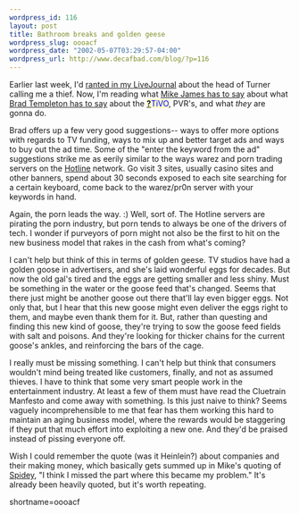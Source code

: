 ```yaml
--- 
wordpress_id: 116
layout: post
title: Bathroom breaks and golden geese
wordpress_slug: oooacf
wordpress_date: "2002-05-07T03:29:57-04:00"
wordpress_url: http://www.decafbad.com/blog/?p=116
---
```

<p>Earlier last week, I'd <a href="http://www.livejournal.com/talkread.bml?journal=deus_x&amp;itemid=166931">ranted in my <a href="http://www.decafbad.com/twiki/bin/view/Main/LiveJournal">LiveJournal</a></a> about the head of Turner calling me a thief.  Now, I'm reading what <a href="http://radio.weblogs.com/0100629/2002/05/06.html#a108">Mike James has to say</a> about what <a href="http://www.templetons.com/brad/tvfuture.html">Brad Templeton has to say</a> about the <span style='background : #FFFFCE;'><a href="http://www.decafbad.com/twiki/bin/edit/Main/TiVO?topicparent=Main.FilterData"><b>?</b></a><font color="#0000FF">TiVO</font></span>, PVR's, and what <i>they</i> are gonna do.  </p>
<p>Brad offers up a few very good suggestions-- ways to offer more options with regards to TV funding, ways to mix up and better target ads and ways to buy out the ad time.  Some of the "enter the keyword from the ad" suggestions strike me as eerily similar to the ways warez and porn trading servers on the <a href="http://www.hotlinesw.com/">Hotline</a> network.  Go visit 3 sites, usually casino sites and other banners, spend about 30 seconds exposed to each site searching for a certain keyboard, come back to the warez/pr0n server with your keywords in hand.</p>
<p>Again, the porn leads the way.  :)  Well, sort of.  The Hotline servers are pirating the porn industry, but porn tends to always be one of the drivers of tech.  I wonder if purveyors of porn might not also be the first to hit on the new business model that rakes in the cash from what's coming?</p>
<p>I can't help but think of this in terms of golden geese.  TV studios have had a golden goose in advertisers, and she's laid wonderful eggs for decades.  But now the old gal's tired and the eggs are getting smaller and less shiny.  Must be something in the water or the goose feed that's changed.  Seems that there just might be another goose out there that'll lay even bigger eggs.  Not only that, but I hear that this new goose might even deliver the eggs right to them, and maybe even thank them for it.  But, rather than questing and finding this new   kind of goose, they're trying to sow the goose feed fields with salt and poisons.  And they're looking for thicker chains for the current goose's ankles, and reinforcing the bars of the cage.</p>
<p>I really must be missing something.  I can't help but think that consumers wouldn't mind being treated like customers, finally, and not as assumed thieves.  I have to think that some very smart people work in the entertainment industry.  At least a few of them must have read the Cluetrain Manfesto and come away with something.  Is this just naive to think?  Seems vaguely incomprehensible to me that fear has them working this hard to maintain an aging business model, where the rewards would be staggering if they put that much effort into exploiting a new one.  And they'd be praised instead of pissing everyone off.</p>
<p>Wish I could remember the quote (was it Heinlein?) about companies and their making money, which basically gets summed up in Mike's quoting of <a href="http://www.thespidermanmovie.com/">Spidey</a>, "I think I missed the part where this became my problem."  It's already been heavily quoted, but it's worth repeating.<br />
</p>
<!--more-->
shortname=oooacf
